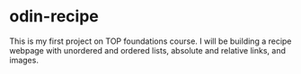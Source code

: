 # odin-recipe
This is my first project on TOP foundations course. I will be building a recipe webpage with unordered and ordered lists, absolute and relative links, and images.